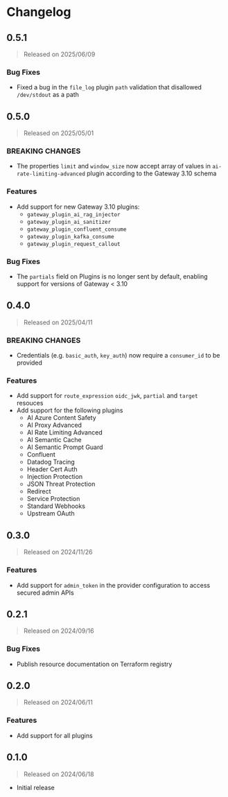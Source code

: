 # Changelog

## 0.5.1
> Released on 2025/06/09

### Bug Fixes

* Fixed a bug in the `file_log` plugin `path` validation that disallowed `/dev/stdout` as a path

## 0.5.0
> Released on 2025/05/01

### BREAKING CHANGES

* The properties `limit` and `window_size` now accept array of values in `ai-rate-limiting-advanced` plugin according to the Gateway 3.10 schema

### Features

* Add support for new Gateway 3.10 plugins:
  * `gateway_plugin_ai_rag_injector`
  * `gateway_plugin_ai_sanitizer`
  * `gateway_plugin_confluent_consume`
  * `gateway_plugin_kafka_consume`
  * `gateway_plugin_request_callout`

### Bug Fixes

* The `partials` field on Plugins is no longer sent by default, enabling support for versions of Gateway < 3.10

## 0.4.0
> Released on 2025/04/11

### BREAKING CHANGES

* Credentials (e.g. `basic_auth`, `key_auth`) now require a `consumer_id` to be provided

### Features
* Add support for `route_expression` `oidc_jwk`, `partial` and `target` resouces
* Add support for the following plugins
  * AI Azure Content Safety
  * AI Proxy Advanced
  * AI Rate Limiting Advanced
  * AI Semantic Cache
  * AI Semantic Prompt Guard
  * Confluent
  * Datadog Tracing
  * Header Cert Auth
  * Injection Protection
  * JSON Threat Protection
  * Redirect
  * Service Protection
  * Standard Webhooks
  * Upstream OAuth


## 0.3.0
> Released on 2024/11/26

### Features
* Add support for `admin_token` in the provider configuration to access secured admin APIs

## 0.2.1
> Released on 2024/09/16

### Bug Fixes
* Publish resource documentation on Terraform registry

## 0.2.0
> Released on 2024/06/11

### Features
* Add support for all plugins

## 0.1.0
> Released on 2024/06/18

* Initial release